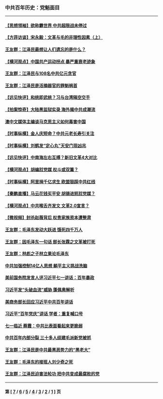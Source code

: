 ### 中共百年历史：党魁面目
---
#### [【思想领袖】欲称霸世界 中共超限战未停过](../../pages/nf1176107/n13745142.md?11280430) 
#### [【方菲访谈】宋永毅：文革与毛的非理性因素（上）](../../pages/nf1176107/n13469956.md?11280430) 
#### [王友群：江泽民最想让人们遗忘的是什么？](../../pages/nf1176107/n13408949.md?11280430) 
#### [【横河观点】中国共产运动拐点 暴严重衰老迹象](../../pages/nf1176107/n13388333.md?11280430) 
#### [王友群：江泽民与108名中共亿元贪官](../../pages/nf1176107/n13352358.md?11280430) 
#### [王友群：江泽民是活摘器官的罪魁祸首](../../pages/nf1176107/n13336903.md?11280430) 
#### [【远见快评】和统即武统？习与台湾隔空交手](../../pages/nf1176107/n13297739.md?11280430) 
#### [【拍案惊奇】大陆黑监狱实录 海外揭中共成潮流](../../pages/nf1176107/n13288853.md?11280430) 
#### [澳中文媒体主编谈马克思主义如何毒害中国](../../pages/nf1176107/n13257387.md?11280430) 
#### [【时事纵横】金人庆短命？中共元老长寿引关注](../../pages/nf1176107/n13217934.md?11280430) 
#### [【时事纵横】刘鹤发“定心丸”天安门现凶兆](../../pages/nf1176107/n13215416.md?11280430) 
#### [【远见快评】中南海左右互搏？新旧文革4大对比](../../pages/nf1176107/n13214745.md?11280430) 
#### [【横河观点】胡编怼党媒 权斗或双簧？](../../pages/nf1176107/n13210864.md?11280430) 
#### [【时事纵横】阿里捐千亿求生 欧盟狠踩中共红线](../../pages/nf1176107/n13206431.md?11280430) 
#### [【秦鹏直播】马云花钱买平安 胡锡进怒怼党媒？](../../pages/nf1176107/n13206392.md?11280430) 
#### [【横河观点】中共喉舌齐发文 文革2.0宣言？](../../pages/nf1176107/n13201248.md?11280430) 
#### [【微视频】封杀赵薇背后 权贵家族资本遭整肃](../../pages/nf1176107/n13197798.md?11280430) 
#### [王友群：毛泽东发动大跃进 饿死四千万人](../../pages/nf1176107/n13177158.md?11280430) 
#### [王友群：因毛泽东一句话 部长张霖之文革被打死](../../pages/nf1176107/n13161711.md?11280430) 
#### [王友群：林彪之子林立果论毛泽东](../../pages/nf1176107/n13128622.md?11280430) 
#### [中共加强控制14亿人思想 躺平主义挑战洗脑](../../pages/nf1176107/n13094299.md?11280430) 
#### [美前国务院发言人评习近平七一讲话：百年暴政](../../pages/nf1176107/n13066986.md?11280430) 
#### [习近平发“头破血流”威胁 蓬佩奥解析](../../pages/nf1176107/n13063604.md?11280430) 
#### [美商务部长回应习近平中共百年讲话](../../pages/nf1176107/n13062903.md?11280430) 
#### [习近平“百年党庆”讲话 学者：重复喊口号](../../pages/nf1176107/n13061411.md?11280430) 
#### [七一临近 蔡霞：中共比表面看起来更脆弱](../../pages/nf1176107/n13056418.md?11280430) 
#### [中共百年内部分裂 三十多人组建毛派新党被抓](../../pages/nf1176107/n13044023.md?11280430) 
#### [王友群：江泽民是中共最黑恶势力的“黑老大”](../../pages/nf1176107/n13022180.md?11280430) 
#### [王友群：毛泽东的接班人刘少奇之死](../../pages/nf1176107/n12991772.md?11280430) 
#### [王友群：江泽民迫害法轮功 把中共变成最腐败的党](../../pages/nf1176107/n12947347.md?11280430) 

---
#### 第 [ [7](./7.md?11280430) / [6](./6.md?11280430) / [5](./5.md?11280430) / [4](./4.md?11280430) / [3](./3.md?11280430) / [2](./2.md?11280430) / [1](./1.md?11280430) ] 页
